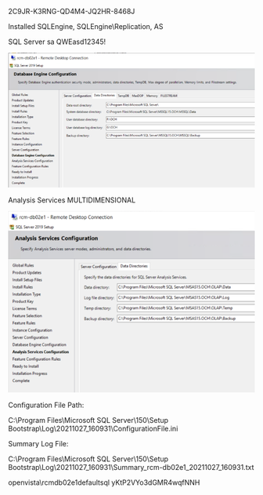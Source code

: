 2C9JR-K3RNG-QD4M4-JQ2HR-8468J

Installed SQLEngine, SQLEngine\Replication, AS

SQL Server sa QWEasd12345!

![image.png](/.attachments/image-fe030d9f-bde3-4248-a9ea-59dff9c7f9bd.png)

Analysis Services MULTIDIMENSIONAL

![image.png](/.attachments/image-c8a09e03-24b4-417f-b621-6d3584e39303.png)

Configuration File Path:

C:\Program Files\Microsoft SQL Server\150\Setup Bootstrap\Log\20211027_160931\ConfigurationFile.ini

Summary Log File:

C:\Program Files\Microsoft SQL Server\150\Setup Bootstrap\Log\20211027_160931\Summary_rcm-db02e1_20211027_160931.txt

openvista\rcmdb02e1defaultsql yKtP2VYo3dGMR4wqfNNH